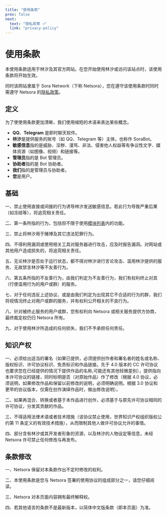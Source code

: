 ```yaml
---
title: "使用条款"
prev: false
next:
  text: "隐私政策 →"
  link: "privacy-policy"
---
```


# 使用条款
本使用条款适用于林汐及其官方网站。在您开始使用林汐或访问该站点时，该使用条款将开始生效。

同时该网站隶属于 Sora Network（下称 Netsora），您在遵守该使用条款时同时需遵守 Netsora 的[隐私政策](./privacy-policy.md)。


## 定义
为了使使用条款更加清晰，我们使用缩短的术语来表达某些概念。

* **QQ**、**Telegram** 是即时聊天软件。
* **林汐**是提供服务的账号（如 QQ、Telegram 等）主体，也称作 SoraBot。
* **敏感信息**指的是威胁、淫秽、漫骂、非法、侵害他人权益等有争议性文字、媒体资源（如图像、视频）和链接等。
* **管理员**指的是 Bot 管理员。
* **协助者**指的是 Bot 协助者。
* **我们**指的是管理员与协助者。
* **您**是用户。


## 基础
一、禁止使用直接或间接的行为诱导林汐发送敏感信息。若此行为导致严重后果（如冻结等），将追究相关责任。

二、第一条所指的行为，包括但不限于使用[模块列表](./module/index.md)内的功能。

三、禁止将林汐用于赌博及其它违法犯罪行为。

四、不得利用漏洞或使用相关工具对服务器进行攻击，应及时报告漏洞。对网站或其他用户造成损失的，将追究相关责任。

五、无论林汐是否处于运行状态，都不得对林汐进行言论攻击、滥用林汐提供的服务、无故禁言林汐等不友善行为。

六、第五条所指的不友善行为，由我们判定为不友善行为，我们有权利终止对其（行使滥用行为的用户或群）的服务。

七、对于任何违反上述协议、或是由我们判定为出现其它不合适的行为的群，我们将视情况终止对用户或群的服务，并有权利公开相关的不良行为。

八、针对被终止服务的用户或群，您有权利向 Netsora 或相关服务提供方协商，最终裁定权仍归 Netsora 所有。

九、对于使用林汐所造成的任何损失，我们不予承担任何责任。


## 知识产权
一、必须给出适当的署名（如果已提供，必须提供创作者和署名者的姓名或名称、版权标识、许可协议标识、免责标识和作品链接。先于 4.0 版本的 CC 许可协议也要求您在已经提供的情况下提供作品的名称,可能还有其他轻微差别），提供指向本许可协议的链接，同时标明是否（对原始作品）作了修改（根据 4.0 协议，必须说明，如果修改作品和保留以前修改的说明，必须明确说明。根据 3.0 协议和更早的协议版本，仅需在创作演绎作品时，做出修改说明）。

二、如果再混合、转换或者基于本作品进行创作，必须基于与原先许可协议相同的许可协议，分发其贡献的作品。

三、不得适用法律术语或者技术措施（该协议禁止使用，世界知识产权组织版权公约第 11 条定义的有效技术措施），从而限制其他人做许可协议允许的事情。

四、部分含有林汐或其开发者形象的资源，以及林汐的人物设定等信息，未经 Netsora 许可禁止任何修改与再发布。


## 条款修改
一、Netsora 保留对本条款作出不定时修改的权利。

二、本使用条款是您与 Netsora 签署的使用协议的组成部分之一，请您仔细阅读。

三、Netsora 对本页面内容拥有最终解释权。

四、若其他语言的条款不是最新版本，以简体中文版条款（即本页面）为准。
